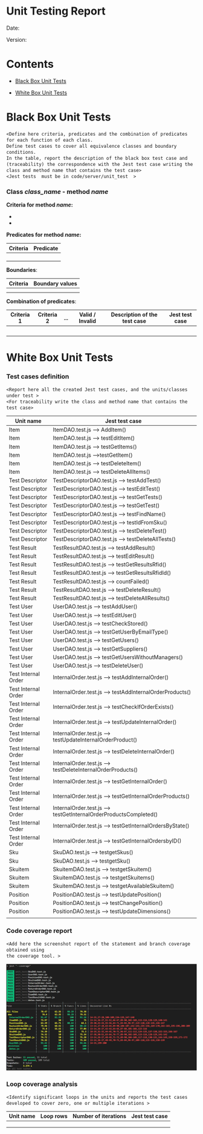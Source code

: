 # Unit Testing Report

Date:

Version:

# Contents

- [Black Box Unit Tests](#black-box-unit-tests)




- [White Box Unit Tests](#white-box-unit-tests)


# Black Box Unit Tests

    <Define here criteria, predicates and the combination of predicates for each function of each class.
    Define test cases to cover all equivalence classes and boundary conditions.
    In the table, report the description of the black box test case and (traceability) the correspondence with the Jest test case writing the 
    class and method name that contains the test case>
    <Jest tests  must be in code/server/unit_test  >

 ### **Class *class_name* - method *name***



**Criteria for method *name*:**
	

 - 
 - 





**Predicates for method *name*:**

| Criteria | Predicate |
| -------- | --------- |
|          |           |
|          |           |
|          |           |
|          |           |





**Boundaries**:

| Criteria | Boundary values |
| -------- | --------------- |
|          |                 |
|          |                 |



**Combination of predicates**:


| Criteria 1 | Criteria 2 | ... | Valid / Invalid | Description of the test case | Jest test case |
|-------|-------|-------|-------|-------|-------|
|||||||
|||||||
|||||||
|||||||
|||||||




# White Box Unit Tests

### Test cases definition
    
    
    <Report here all the created Jest test cases, and the units/classes under test >
    <For traceability write the class and method name that contains the test case>


| Unit name | Jest test case |
|--|--|
|Item | ItemDAO.test.js --> AddItem() |
|Item | ItemDAO.test.js --> testEditItem() |
|Item | ItemDAO.test.js --> testGetItems() |
|Item | ItemDAO.test.js -->testGetItem() |
|Item | ItemDAO.test.js --> testDeleteItem() |
|Item | ItemDAO.test.js --> testDeleteAllItems() |
|Test Descriptor | TestDescriptorDAO.test.js --> testAddTest() |
|Test Descriptor | TestDescriptorDAO.test.js --> testEditTest() |
|Test Descriptor | TestDescriptorDAO.test.js --> testGetTests() |
|Test Descriptor | TestDescriptorDAO.test.js --> testGetTest() |
|Test Descriptor | TestDescriptorDAO.test.js --> testFindName() |
|Test Descriptor | TestDescriptorDAO.test.js --> testIdFromSku() |
|Test Descriptor | TestDescriptorDAO.test.js --> testDeleteTest() |
|Test Descriptor | TestDescriptorDAO.test.js --> testDeleteAllTests() |
|Test Result | TestResultDAO.test.js --> testAddResult() |
|Test Result | TestResultDAO.test.js --> testEditResult() |
|Test Result | TestResultDAO.test.js --> testGetResultsRfid() |
|Test Result | TestResultDAO.test.js --> testGetResultsRfidId() |
|Test Result | TestResultDAO.test.js --> countFailed() |
|Test Result | TestResultDAO.test.js --> testDeleteResult() |
|Test Result | TestResultDAO.test.js --> testDeleteAllResults() |
|Test User               | UserDAO.test.js --> testAddUser() |
|Test User               | UserDAO.test.js --> testEditUser() |
|Test User               | UserDAO.test.js --> testCheckStored() |
|Test User               | UserDAO.test.js --> testGetUserByEmailType() |
|Test User               | UserDAO.test.js --> testGetUsers() |
|Test User               | UserDAO.test.js --> testGetSuppliers() |
|Test User               | UserDAO.test.js --> testGetUsersWithoutManagers() |
|Test User               | UserDAO.test.js --> testDeleteUser() |
|Test Internal Order     | InternalOrder.test.js --> testAddInternalOrder() |
|Test Internal Order     | InternalOrder.test.js --> testAddInternalOrderProducts() |
|Test Internal Order     | InternalOrder.test.js --> testCheckIfOrderExists() |
|Test Internal Order     | InternalOrder.test.js --> testUpdateInternalOrder() |
|Test Internal Order     | InternalOrder.test.js --> testUpdateInternalOrderProduct() |
|Test Internal Order     | InternalOrder.test.js --> testDeleteInternalOrder() |
|Test Internal Order     | InternalOrder.test.js --> testDeleteInternalOrderProducts() |
|Test Internal Order     | InternalOrder.test.js --> testGetInternalOrder() |
|Test Internal Order     | InternalOrder.test.js --> testGetInternalOrderProducts() |
|Test Internal Order     | InternalOrder.test.js --> testGetInternalOrderProductsCompleted() |
|Test Internal Order     | InternalOrder.test.js --> testGetInternalOrdersByState() |
|Test Internal Order     | InternalOrder.test.js --> testGetInternalOrdersbyID() |
|Sku | SkuDAO.test.js --> testgetSkus() |
|Sku | SkuDAO.test.js --> testgetSku() |
|Skuitem | SkuitemDAO.test.js --> testgetSkuitem() |
|Skuitem | SkuitemDAO.test.js --> testgetSkuitems() |
|Skuitem | SkuitemDAO.test.js --> testgetAvailableSkuitem() |
|Position | PositionDAO.test.js --> testUpdatePosition() |
|Position | PositionDAO.test.js --> testChangePosition() |
|Position | PositionDAO.test.js --> testUpdateDimensions() |
||||

### Code coverage report

    <Add here the screenshot report of the statement and branch coverage obtained using
    the coverage tool. >

![Test Coverage](./diagrams/TestCoverage.png)

### Loop coverage analysis

    <Identify significant loops in the units and reports the test cases
    developed to cover zero, one or multiple iterations >

|Unit name | Loop rows | Number of iterations | Jest test case |
|---|---|---|---|
|||||
|||||
||||||



